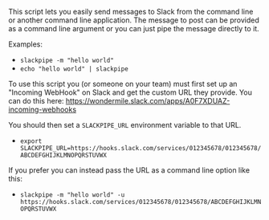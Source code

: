 This script lets you easily send messages to Slack from the command line or another command line application. The message to post can be provided as a command line argument or you can just pipe the message directly to it.

Examples:

 * `slackpipe -m "hello world"`
 * `echo "hello world" | slackpipe`

To use this script you (or someone on your team) must first set up an "Incoming WebHook" on Slack and get the custom URL they provide. You can do this here: https://wondermile.slack.com/apps/A0F7XDUAZ-incoming-webhooks

You should then set a `SLACKPIPE_URL` environment variable to that URL.
* `export SLACKPIPE_URL=https://hooks.slack.com/services/012345678/012345678/ABCDEFGHIJKLMNOPQRSTUVWX`

If you prefer you can instead pass the URL as a command line option like this:

* `slackpipe -m "hello world" -u https://hooks.slack.com/services/012345678/012345678/ABCDEFGHIJKLMNOPQRSTUVWX` 
